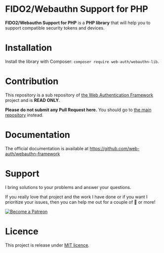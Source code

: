 # FIDO2/Webauthn Support for PHP

**FIDO2/Webauthn Support for PHP** is a **PHP library** that will help you to support compatible security tokens and
devices.

# Installation

Install the library with Composer: `composer require web-auth/webauthn-lib`.

# Contribution

This repository is a sub repository
of [the Web Authentication Framework](https://github.com/web-auth/webauthn-framework) project and is **READ ONLY**.

**Please do not submit any Pull Request here.**
You should go to [the main repository](https://github.com/web-auth/webauthn-framework) instead.

# Documentation

The official documentation is available at https://github.com/web-auth/webauthn-framework

# Support

I bring solutions to your problems and answer your questions.

If you really love that project and the work I have done or if you want I prioritize your issues, then you can help me
out for a couple of :beers: or more!

[![Become a Patreon](https://c5.patreon.com/external/logo/become_a_patron_button.png)](https://www.patreon.com/FlorentMorselli)

# Licence

This project is release under [MIT licence](LICENSE).
